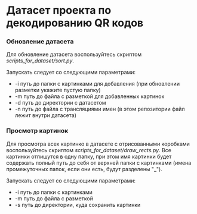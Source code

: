 # Датасет проекта по декодированию QR кодов

### Обновление датасета
Для обновление датасета воспользуйтесь скриптом *scripts_for_dataset/sort.py*.

Запускать следует со следующими параметрами:
- -i путь до папки с картинками для добавления (при обновлении разметки укажите пустую папку)
- -m путь до файла с разметкой для добавленных картинок
- -d путь до директории с датасетом
- -n путь до файла с трансляциями имен (в этом репозитории файл лежит внутри датасета)

### Просмотр картинок
Для просмотра всех картинко в датасете с отрисованными коробками воспользуйтесь скриптом *scripts_for_dataset/draw_rects.py*. Все картинки отпишутся в одну папку, при этом имя картинки будет содержать полный путь до себя от верхней папки с картинками (имена промежуточных папок, если они есть, будут разделены "_").

Запускать следует со следующими параметрами:
- -i путь до папки с картинками
- -m путь до файла с разметкой
- -s путь до директории, куда сохранить картинки
